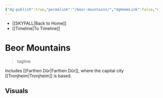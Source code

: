 ```yaml
---
{"dg-publish":true,"permalink":"/beor-mountains/","dgHomeLink":false,"dgPassFrontmatter":false}
---
```


- [[SKYFALL|Back to Home]]
- [[Timeline|To Timeline]]

# Beor Mountains
>tagline

Includes [[Farthen Dûr|Farthen Dûr]], where the capital city [[Tronjheim|Tronjheim]] is based. 

## Visuals
